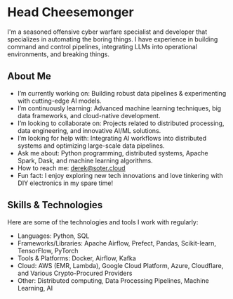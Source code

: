 # Head Cheesemonger
I'm a seasoned offensive cyber warfare specialist and developer that specializes in automating the boring things. I have experience in building command and control pipelines, integrating LLMs into operational environments, and breaking things.  
## About Me  
* I’m currently working on: Building robust data pipelines & experimenting with cutting-edge AI models.
* I’m continuously learning: Advanced machine learning techniques, big data frameworks, and cloud-native development.
* I’m looking to collaborate on: Projects related to distributed processing, data engineering, and innovative AI/ML solutions.
* I’m looking for help with: Integrating AI workflows into distributed systems and optimizing large-scale data pipelines.
* Ask me about: Python programming, distributed systems, Apache Spark, Dask, and machine learning algorithms.
* How to reach me: derek@soter.cloud
* Fun fact: I enjoy exploring new tech innovations and love tinkering with DIY electronics in my spare time!
## Skills & Technologies  
Here are some of the technologies and tools I work with regularly:
* Languages: Python, SQL
* Frameworks/Libraries: Apache Airflow, Prefect, Pandas, Scikit-learn, TensorFlow, PyTorch
* Tools & Platforms: Docker, Airflow, Kafka
* Cloud: AWS (EMR, Lambda), Google Cloud Platform, Azure, Cloudflare, and Various Crypto-Procured Providers
* Other: Distributed computing, Data Processing Pipelines, Machine Learning, AI

